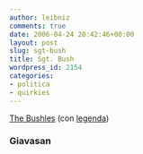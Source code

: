 ```yaml
---
author: leibniz
comments: true
date: 2006-04-24 20:42:46+00:00
layout: post
slug: sgt-bush
title: Sgt. Bush
wordpress_id: 2154
categories:
- politica
- quirkies
---
```


[The Bushles](http://giavasan.diludovico.it/archivio/2006/04/24/bushles/) (con [legenda](http://img16.imagevenue.com/img.php?loc=loc224&image=76941_BushlesLegenda.jpg))


### Giavasan
